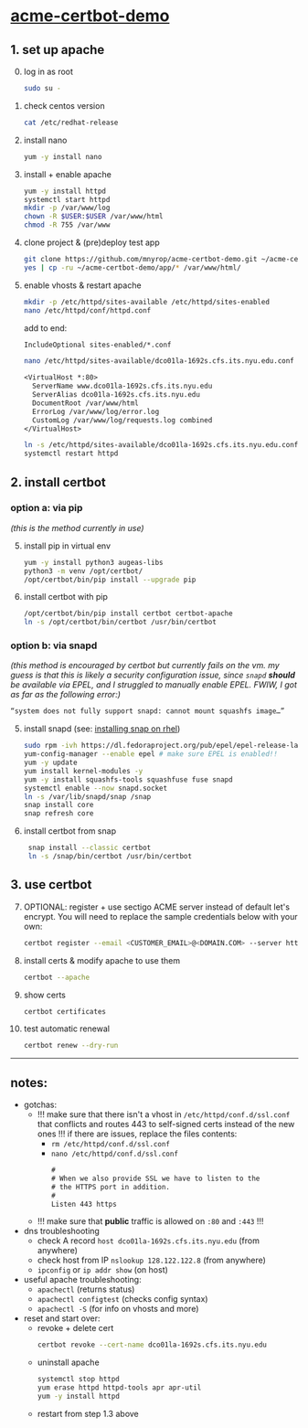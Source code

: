 # [acme-certbot-demo](http://dco01la-1692s.cfs.its.nyu.edu/)


## 1. set up apache

0. log in as root
    ``` sh
    sudo su -
    ```

1. check centos version
    ``` sh
    cat /etc/redhat-release
    ```

2. install nano
    ``` sh
    yum -y install nano
    ````

3. install + enable apache
    ``` sh
    yum -y install httpd
    systemctl start httpd
    mkdir -p /var/www/log
    chown -R $USER:$USER /var/www/html
    chmod -R 755 /var/www
    ```

4. clone project & (pre)deploy test app
    ``` sh
    git clone https://github.com/mnyrop/acme-certbot-demo.git ~/acme-certbot-demo
    yes | cp -ru ~/acme-certbot-demo/app/* /var/www/html/
    ```

5. enable vhosts & restart apache
    ``` sh
    mkdir -p /etc/httpd/sites-available /etc/httpd/sites-enabled
    nano /etc/httpd/conf/httpd.conf
    ```

    add to end:
      ``` txt
      IncludeOptional sites-enabled/*.conf
      ```

      ``` sh
      nano /etc/httpd/sites-available/dco01la-1692s.cfs.its.nyu.edu.conf
      ```

      ```txt
      <VirtualHost *:80>
        ServerName www.dco01la-1692s.cfs.its.nyu.edu
        ServerAlias dco01la-1692s.cfs.its.nyu.edu
        DocumentRoot /var/www/html
        ErrorLog /var/www/log/error.log
        CustomLog /var/www/log/requests.log combined
      </VirtualHost>
      ```

      ``` sh
      ln -s /etc/httpd/sites-available/dco01la-1692s.cfs.its.nyu.edu.conf /etc/httpd/sites-enabled/dco01la-1692s.cfs.its.nyu.edu.conf
      systemctl restart httpd
      ```

## 2. install certbot

### option a: via pip
*(this is the method currently in use)*  

5. install pip in virtual env
    ``` sh
    yum -y install python3 augeas-libs
    python3 -m venv /opt/certbot/
    /opt/certbot/bin/pip install --upgrade pip
    ```
6. install certbot with pip
    ```sh
    /opt/certbot/bin/pip install certbot certbot-apache
    ln -s /opt/certbot/bin/certbot /usr/bin/certbot
    ```


### option b: via snapd
*(this method is encouraged by certbot but currently fails on the vm. my guess is that this is likely a security configuration issue, since `snapd` ___should___ be available via EPEL, and I struggled to manually enable EPEL. FWIW, I got as far as the following error:)*

  ``` sh
  “system does not fully support snapd: cannot mount squashfs image…”
  ```

5. install snapd (see: [installing snap on rhel](https://snapcraft.io/docs/installing-snap-on-red-hat))
    ``` sh
    sudo rpm -ivh https://dl.fedoraproject.org/pub/epel/epel-release-latest-7.noarch.rpm
    yum-config-manager --enable epel # make sure EPEL is enabled!!
    yum -y update
    yum install kernel-modules -y
    yum -y install squashfs-tools squashfuse fuse snapd
    systemctl enable --now snapd.socket
    ln -s /var/lib/snapd/snap /snap
    snap install core
    snap refresh core
    ```
6. install certbot from snap
   ``` sh
    snap install --classic certbot
    ln -s /snap/bin/certbot /usr/bin/certbot
    ```

## 3. use certbot

7. OPTIONAL: register + use sectigo ACME server instead of default let's encrypt. You will need to replace the sample credentials below with your own:  

    ``` sh
    certbot register --email <CUSTOMER_EMAIL>@<DOMAIN.COM> --server https:acme.sectigo.net/v2/InCommonRSAOV --eab-kid bxFGQVK9ed1oNRRVuz3FZg --eab-hmac- key ek2TIQpQcG8Tlt- 5OjMEteSBISa7-fvWAWDyMpczV- nRXc7PkSMtuvW31YQlxA8t0vTf0zOz3xAwEGNI1n0gEw
    ```

8. install certs & modify apache to use them
    ``` sh
    certbot --apache
    ```

9. show certs
    ``` sh
    certbot certificates
    ```

10. test automatic renewal
    ``` sh
    certbot renew --dry-run
    ```
--------

## notes:
- gotchas:
  + !!! make sure that there isn't a vhost in `/etc/httpd/conf.d/ssl.conf` that conflicts and routes 443 to self-signed certs instead of the new ones !!! if there are issues, replace the files contents:
    - `rm /etc/httpd/conf.d/ssl.conf`
    - `nano /etc/httpd/conf.d/ssl.conf`
      ```txt
      #
      # When we also provide SSL we have to listen to the
      # the HTTPS port in addition.
      #
      Listen 443 https
      ```
  + !!! make sure that **public** traffic is allowed on `:80` and `:443` !!!
- dns troubleshooting
  + check A record `host dco01la-1692s.cfs.its.nyu.edu` (from anywhere)
  + check host from IP `nslookup 128.122.122.8` (from anywhere)
  + `ipconfig` or `ip addr show` (on host)
- useful apache troubleshooting:
  + `apachectl` (returns status)
  + `apachectl configtest` (checks config syntax)
  + `apachectl -S` (for info on vhosts and more)
- reset and start over:
  + revoke + delete cert
    ``` sh
    certbot revoke --cert-name dco01la-1692s.cfs.its.nyu.edu
    ```
  + uninstall apache
    ``` sh
    systemctl stop httpd
    yum erase httpd httpd-tools apr apr-util
    yum -y install httpd
    ```
  + restart from step 1.3 above
